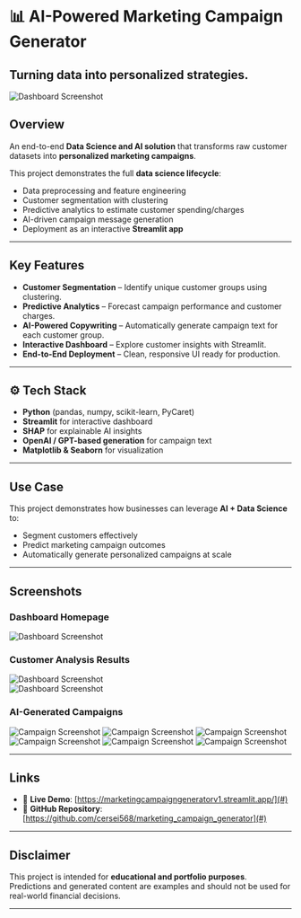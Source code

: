 # 📊 AI-Powered Marketing Campaign Generator  

## Turning data into personalized strategies.
![Dashboard Screenshot](assets/mc0.png) 

## Overview  
An end-to-end **Data Science and AI solution** that transforms raw customer datasets into **personalized marketing campaigns**.  

This project demonstrates the full **data science lifecycle**:  
- Data preprocessing and feature engineering  
- Customer segmentation with clustering  
- Predictive analytics to estimate customer spending/charges  
- AI-driven campaign message generation  
- Deployment as an interactive **Streamlit app**  

---

## Key Features  
- **Customer Segmentation** – Identify unique customer groups using clustering.  
- **Predictive Analytics** – Forecast campaign performance and customer charges.  
- **AI-Powered Copywriting** – Automatically generate campaign text for each customer group.  
- **Interactive Dashboard** – Explore customer insights with Streamlit.  
- **End-to-End Deployment** – Clean, responsive UI ready for production.  

---

## ⚙️ Tech Stack  
- **Python** (pandas, numpy, scikit-learn, PyCaret)  
- **Streamlit** for interactive dashboard  
- **SHAP** for explainable AI insights  
- **OpenAI / GPT-based generation** for campaign text  
- **Matplotlib & Seaborn** for visualization  

---

## Use Case  
This project demonstrates how businesses can leverage **AI + Data Science** to:  
- Segment customers effectively  
- Predict marketing campaign outcomes  
- Automatically generate personalized campaigns at scale  

---

## Screenshots  

### Dashboard Homepage  
![Dashboard Screenshot](assets/mc1.png)   

### Customer Analysis Results  
![Dashboard Screenshot](assets/mc2.png)  
![Dashboard Screenshot](assets/mc3.png) 

### AI-Generated Campaigns  
![Campaign Screenshot](assets/mc4.png)
![Campaign Screenshot](assets/mc5.png)
![Campaign Screenshot](assets/mc6.png)
![Campaign Screenshot](assets/mc7.png)
![Campaign Screenshot](assets/mc8.png)
![Campaign Screenshot](assets/mc9.png)  

---

## Links  
- 🚀 **Live Demo**: [https://marketingcampaigngeneratorv1.streamlit.app/](#)  
- 📂 **GitHub Repository**: [https://github.com/cersei568/marketing_campaign_generator](#)  

---

## Disclaimer  
This project is intended for **educational and portfolio purposes**.  
Predictions and generated content are examples and should not be used for real-world financial decisions.  

---